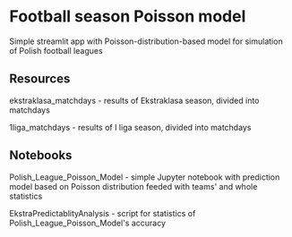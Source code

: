 # Football season Poisson model
Simple streamlit app with Poisson-distribution-based model for simulation of Polish football leagues

## Resources
ekstraklasa_matchdays - results of Ekstraklasa season, divided into matchdays

1liga_matchdays - results of I liga season, divided into matchdays

## Notebooks
Polish_League_Poisson_Model - simple Jupyter notebook with prediction model based on Poisson distribution feeded with teams' and whole statistics

EkstraPredictablityAnalysis - script for statistics of Polish_League_Poisson_Model's accuracy 
